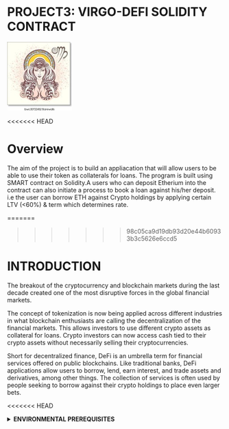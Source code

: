 
# PROJECT3: VIRGO-DEFI SOLIDITY CONTRACT

![contract](Images/Virgo.jpg)

<<<<<<< HEAD

# Overview

The aim of the project is to build an appliacation that will allow users to be able to use their token as collaterals for loans.
The program is built using SMART contract on Solidity.A users who can deposit Etherium into the contract can also initiate a process to book a loan against his/her deposit.
i.e the user can borrow ETH against Crypto holdings by applying certain LTV (<60%) & term which determines rate.

=======
>>>>>>> 98c05ca9d19db93d20e44b60933b3c5626e6ccd5
# INTRODUCTION

The breakout of the cryptocurrency and blockchain markets during the last decade created one of the most disruptive forces in 
the global financial markets.

The concept of tokenization is now being applied across different industries in what blockchain enthusiasts are calling the
decentralization of the financial markets. This allows investors to use different crypto assets as collateral for loans.
Crypto investors can now access cash tied to their crypto assets without necessarily selling their cryptocurrencies.

Short for decentralized finance, DeFi is an umbrella term for financial services offered on public blockchains. 
Like traditional banks, DeFi applications allow users to borrow, lend, earn interest, and trade assets and derivatives, 
among other things. The collection of services is often used by people seeking to borrow against their crypto holdings to 
place even larger bets.

<<<<<<< HEAD
<details><summary>  <b> ENVIRONMENTAL PREREQUISITES </b></summary>
=======
<details><summary>  <b> Setting up the contract </b></summary>
>>>>>>> 98c05ca9d19db93d20e44b60933b3c5626e6ccd5
	* [Remix IDE](https://remix.ethereum.org) to create the contract using Solidity programming Language.

* [Ganache](https://www.trufflesuite.com/ganache) a Development blockchain with prefunded account addresses which can be uused for testing purposes. 

* [MetaMask](https://metamask.io) a Crypto wallet and gateway to blockchain apps. Download the metamask Browser extension and pin it to your favorite browser and point it to the localhost:8545 by createting a 'testnet' chain, or replace the port with what you have set in your workspace.
</details>

<<<<<<< HEAD
# Design

<details><summary>  <b> Design </b></summary>

The Project invloves building the 5 smart contracts which works together  as a unit to provide the best user experience.

Virgo Contract​ ==> Buy Token ==> Loan Token​ ==> Collateral ==> Loan​
</details>


# Process workflow

<details><summary>  <b> Workflow </b></summary>

![Workflow](Images/Workflow.png)
The process flow involves the following steps highlighted below.
=======

	

# OUR MISSION
>>>>>>> 98c05ca9d19db93d20e44b60933b3c5626e6ccd5

•	virgoContract > deposit ETH, create token balances (initial zero) 

•	buyToken > fetch real-time pricing, purchase tokens

•	Loan_token > mint tokens

•	buyToken > update virgoContract balances 

•	Collateral > create loan_request

•	Loan_token > set token transfer allowances

•	Loan > upon loan approval, loan object is created

•	Collateral > transfer tokens to loan contract, transfer ETH to borrower

•	Loan > repay loan before due date, or repossess overdue loan

</details>

<<<<<<< HEAD
=======
# SCOPE
>>>>>>> 98c05ca9d19db93d20e44b60933b3c5626e6ccd5


# Virgo Contract​
<details><summary>  <b> Virgo Contract </b></summary>
[`virgoContract.sol`](virgoContract.sol) -- virgo contrat create the Crypto Portfolio and Token Specific Account Tracking​. It achieves the following:

<<<<<<< HEAD
•	Allow users to deposit ether.
=======
# VIRGO CONTRACT
•	Our Virgo Smart Contract allows you to deposit ether.
>>>>>>> 98c05ca9d19db93d20e44b60933b3c5626e6ccd5

•	Map the sender address to their respective coin balance.

•	With the contract, we can update the users’ coin balances with the equivalent token and

•	Finally the contract reduces the ether balance with the amount of token purchased

<<<<<<< HEAD
</details>

Describe each of the contract and include the program with a screenshot


# Buy Token​

<details><summary>  <b> Buy Token </b></summary>

[`Oracle.sol`](Oracle.sol) ---This contract determing the pricing.

[`P3_buyToken.sol`](P3_buyToken.sol) -- This contract calls the oracle.sol when the user is buying the token and uses the pricing from the oracle.sol contract to determing the number of token the user can buy.

It achieves the following:

=======
# CURRENT FUNCTIONALITY
•	Borrow ETH against Crypto holdings by applying certain LTV (<60%) & term which determines rate

## BUY TOKEN
>>>>>>> 98c05ca9d19db93d20e44b60933b3c5626e6ccd5
•	Import real-time market prices using Kovan Network

•	Use ERC-20 to create tokens

•	Buy Tokens based on user’s token Symbol (e.g. BTC, UNI or LINK) along with the ETH Buy Amount

•	Calculates no of Tokens to be minted by dividing ETH BuyAmount / TokenPrice

•	Mint contract to issue new tokens for Owner

<<<<<<< HEAD
</details>

# Loan Token​

<details><summary>  <b> Loan Token​ </b></summary>

[`P3_loan_token_v2.sol`](P3_loan_token_v2.sol) ---This contract  achieves the following :
=======
## LOAN TOKEN
>>>>>>> 98c05ca9d19db93d20e44b60933b3c5626e6ccd5

•	Issues Fungible Tokens following ERC20 and ERC20Mintable standards 

•	Token minted: Bitcoin, Uniswap, LINK 

•	Token approves address spending allowances to support ‘transferFrom’ functionality

</details>

<<<<<<< HEAD
# Collateral​

<details><summary>  <b> Collateral​ </b></summary>

[`P3_collateral_test_v2.sol`](P3_collateral_test_v2.sol) ---This contract  achieves the following :
=======
## COLLATERAL CONTRACT
>>>>>>> 98c05ca9d19db93d20e44b60933b3c5626e6ccd5

•	Creates loan request object based on user's token collateral, collateral amount, loan amount, payoff amount and duration

•	Loan object imported from Loan contract

•	Provides function for a lender to accept loan request by
</details>

# Loan

<details><summary>  <b> Loan​ </b></summary>

[`P3_loan_v2.sol`](P3_loan_v2.sol) ---This contract  achieves the following :

<<<<<<< HEAD
=======
## LOAN CONTRACT
>>>>>>> 98c05ca9d19db93d20e44b60933b3c5626e6ccd5
•	Creates Loan Object with attributes
		1.Borrower 
		2.Lender 
		3.Collateral amount 
		4.Loan amount 
		5.Payoff amount 
		6.Loan Duration 

•	Pay Loan: Repay the ETH payoff amount and transfer token to borrower

•	Repossess Loan: Overdue Loan closed and Transfer collateral tokens to Lender

</details>

<<<<<<< HEAD
# Future Enhancements:
=======
## FUTURE ENHANCEMENTS:
>>>>>>> 98c05ca9d19db93d20e44b60933b3c5626e6ccd5
•	User Interface (UI)

•	Crypto sales

•	Enhanced loan functionality incl. periodic interest payments, LTV liquidation triggers

•       Crypto lending

•	Integrate ETH-wrapped Crypto liquidity

•	Smart contract code: enhanced error catching & security

•	Option to transact in Fiat Currency

•	Expand Crypto Range

•	Crypto staking



# Resouces ---link to video